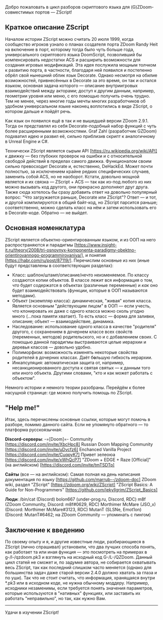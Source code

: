 Добро пожаловать в цикл разборов скриптового языка для (G)ZDoom-совместимых портов — ZScript!

## Краткое описание ZScript

Началом истории ZScript можно считать 20 июля 1999, когда сообщество игроков узнало о планах создателя порта ZDoom Randy Heit на включение в порт, которому тогда было чуть больше года, универсального скриптового языка DoomScript, позволивший бы компенсировать недостатки ACS и расширить возможности для создания игровых модификаций. Эта идея послужила мощным толчком к развитию порта, в частности, благодаря ней появился и постепенно обрёл свой нынешний облик язык Decorate. Однако несмотря на обилие возможностей, привнесённых в Decorate за это время, он так и остался языком, основная задача которого — описание внутриигровых взаимодействий между акторами; доступ к другим данным, например, геометрии уровня или меню, с его помощью получить очень трудно. Тем не менее, через многие годы мечты многих разработчиков об удобном универсальном языке наконец воплотились в виде ZScript, о котором дальше и пойдёт речь.

Как язык он появился ещё в так и не вышедшей версии ZDoom 2.9.1. Тогда он представлял из себя Decorate-подобный набор функций с чуть более расширенными возможностями. Graf Zahl (разработчик GZDoom) подхватил идею и развил её, сильно приблизив скрипт к аналогичному в Unreal Engine и C#.

Технически ZScript является сырым API [https://ru.wikipedia.org/wiki/API] к движку — без глубоких проверок на ошибки и с относительной свободой действий в пределах самого движка. Функционалом своим сильно превосходит Decorate и, естественно, DeHackEd. Может почти полностью, за исключением крайне редких специфических случаев, заменить собой ACS, но не наоборот. Кстати, довольно мощной является и их связка — ZScript + ACS — так как из-под любого из них можно вызывать код другого, они прекрасно дополняют друг друга. Также сюда хотелось бы сразу добавить ответ на довольно популярный вопрос: "Что загружается раньше, Decorate или ZScript"? Ответ — и тот, и другой компилируются в общий байт-код, но ZScript парсится раньше; соответственно, можно сделать класс на нём и затем использовать его в Decorate-коде. Обратно — не выйдет.

## Основная номенклатура

ZScript является объектно-ориентированным языком, и из ООП на него распространяются и парадигмы [https://www.insight-it.ru/theory/2008/tri-osnovnyx-komponenta-paradigmy-obektno-orientirovannogo-programmirovaniya/], и понятия [https://habr.com/ru/post/87119/]. Перечислим основные из них (иные будут представлены в соответствующих разделах):
* Класс: шаблон/штамп/описание/нечто неизменяемое. По классу создаются копии объектов. В классе лежит вся информация о том, _что_ будет содержатся в объектах (различные переменные) и _как_ оно будет взаимодействовать (функции, которые в ООП называются методами).
* Объект (экземпляр класса): динамическая, "живая" копия класса. Является основным "действующим лицом" в ООП — если учесть, что клонировать их даже с одного класса можно сколь угодно много (...пока памяти хватает). То есть класс — форма для заливки, описание; объект — взаимодействие, динамика.
* Наследование: использование одного класса в качестве "родителя" другого, с сохранением в дочернем классе всех свойств (переменных, методов) родительского, но и с добавлением своих. С помощью данной парадигмы выстраиваются целые иерархии и деревья классов — довольно удобно.
* Полиморфизм: возможность изменять некоторые свойства родителей в дочерних классах. Даёт б**о**льшую гибкость иерархии.
* Инкапсуляция: автоматическая защита от, например, несанкционированного доступа к святая святых — к данным того или иного объекта. Другими словами, "кто и как может работать с объектом".

Немного истории и немного теории разобраны. Перейдём к более насущной странице: где можно получить помощь по ZScript.

## "Help me!"

Итак, здесь перечислены основные ссылки, которые могут помочь в разборе, помимо данного сайта. Если не упомянуто обратного — то платформа русскоязычная:

**Discord-серверы**:
-=[Doom]=- Community [https://discord.com/invite/XbcHpc8]
Russian Doom Mapping Community [https://discord.com/invite/uDvcfz6]
Enchanced Vanilla Project [https://discord.com/invite/CuqpyK7]
Привет зелеоюа [https://discord.com/invite/xWhQcP7]
"ZDoom + EDGE + Raze [Official]" (на английском) [https://discord.com/invite/tmTSDTp]

**Сайты** (все — на английском):
Самая полная на день написания документация по языку [https://github.com/marrub--/zdoom-doc]
ZDoom wiki, раздел "ZScript" [https://zdoom.org/wiki/ZScript]
"ZScript Basics: A Guide for Non-Programmers" [https://github.com/jekyllgrim/ZScript_Basics]

**Люди**:
/bin/cat (Discord)
bolon667 (under-prog.ru, Discord, RDC)
m8f (ZDoom Community, Discord: m8f#0629, RDC)
Morthimer McMare (JSO_x) (Discord: Morthimer McMare#3123, RDC)
MutanT (SLSNe, Emot1on) (Discord: MutanT#6462; на ZDoom Community — упоминать с пингом)

## Заключение к введению

По своему опыту и я, и другие известные люди, разбирающиеся в ZScript (лично спрашивал) установили, что два лучших способа понять, как работает та или иная функция — это посмотреть на примерах в g-/l-/qzdoom.pk3 и взглянуть на исходный код G-/L-/QZDoom. Данный цикл статей не сможет и, по задумке автора, не собирается охватывать весь ZScript, так как последний слишком часто меняется (однако для большинства задач даже старой версии 2.4.0 должно хватать за глаза и по уши). Так что не стоит считать, что информация, хранящаяся внутри \*.pk3 или в исходном коде, не нужна обычному моддеру. Например, исходники незаменимы, если требуется понять значения параметров, которые используются в "нативных" функциях, или заставить их работать "неправильно", но так, как нужно Вам.

* * *

Удачи в изучении ZScript!
